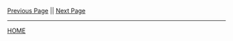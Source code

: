 
[Previous Page](tomgtaylor.github.io/reading-notes2/class-021)    ||    [Next Page](tomgtaylor.github.io/reading-notes2/class-05) <br>

---
[HOME](tomgtaylor.github.io/reading-notes2) <br>
